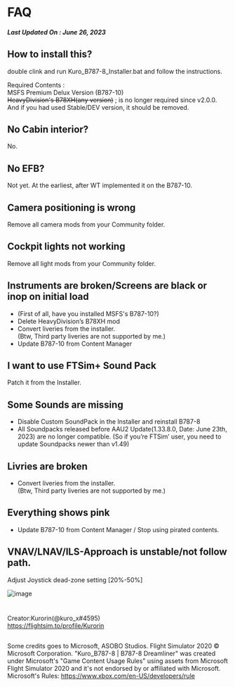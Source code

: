 # FAQ
##### Last Updated On : June 26, 2023
## How to install this?
double clink and run Kuro_B787-8_Installer.bat and follow the instructions.  

Required Contents :  
MSFS Premium Delux Version (B787-10)  
~~HeavyDivision's B78XH(any version)~~ ; is no longer required since v2.0.0. And if you had used Stable/DEV version, it should be removed.

## No Cabin interior?
No.

## No EFB?
Not yet.
At the earliest, after WT implemented it on the B787-10.

## Camera positioning is wrong
Remove all camera mods from your Community folder.

## Cockpit lights not working
Remove all light mods from your Community folder.

## Instruments are broken/Screens are black or inop on initial load
- (First of all, have you installed MSFS's B787-10?)
- Delete HeavyDivision’s B78XH mod
- Convert liveries from the installer.  
(Btw, Third party liveries are not supported by me.)
- Update B787-10 from Content Manager

## I want to use FTSim+ Sound Pack
Patch it from the Installer.

## Some Sounds are missing
- Disable Custom SoundPack in the Installer and reinstall B787-8
- All Soundpacks released before AAU2 Update(1.33.8.0,  Date: June 23th, 2023) are no longer compatible.
(So if you’re FTSim’ user, you need to update Soundpacks newer than v1.49)

## Livries are broken
- Convert liveries from the installer.  
(Btw, Third party liveries are not supported by me.)

## Everything shows pink
- Update B787-10 from Content Manager / Stop using pirated contents.

## VNAV/LNAV/ILS-Approach is unstable/not follow path.
Adjust Joystick dead-zone setting [20%-50%]  

![image](https://cdn.discordapp.com/attachments/770835189419999262/802254518376464424/Deadzone_Controls.png)


#
Creator:Kurorin(@kuro_x#4595)  
https://flightsim.to/profile/Kurorin
##
Some credits goes to Microsoft, ASOBO Studios.
Flight Simulator 2020 © Microsoft Corporation.
"Kuro_B787-8 | B787-8 Dreamliner" was created under Microsoft's "Game Content Usage Rules" using assets from Microsoft Flight Simulator 2020 and it's not endorsed by or affiliated with Microsoft.
Microsoft's Rules: https://www.xbox.com/en-US/developers/rule
